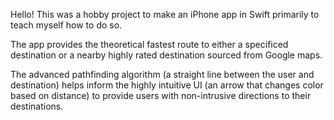 Hello! This was a hobby project to make an iPhone app in Swift primarily to teach myself how to do so.

The app provides the theoretical fastest route to either a specificed destination or a nearby highly rated destination sourced from Google maps.

The advanced pathfinding algorithm (a straight line between the user and destination) helps inform the highly intuitive UI (an arrow that changes color based on distance) to provide users with non-intrusive directions to their destinations.
